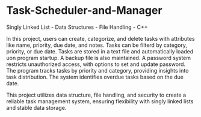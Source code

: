 # Task-Scheduler-and-Manager
Singly Linked List - Data Structures - File Handling - C++ 

In this project, users can create, categorize, and delete tasks with attributes like name, priority, due date, and notes.
Tasks can be filterd by category, priority, or due date.
Tasks are stored in a text file and automatically loaded uon program startup. A backup file is also maintained.
A password system restricts unauthorized access, with options to set and update password.
The program tracks tasks by priority and category, providing insights into task distribution.
The system identifies overdue tasks based on the due date.

This project utilizes data structure, file handling, and security to create a reliable task management system, ensuring flexibility with singly linked lists and stable data storage.
